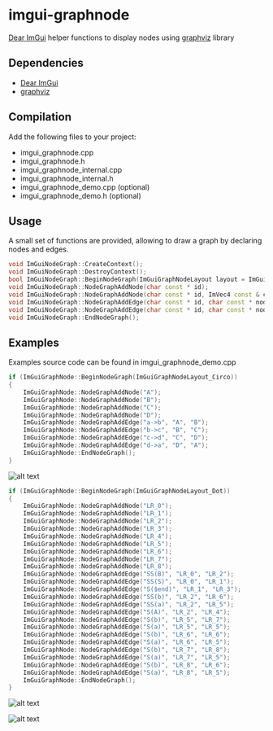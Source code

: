 # imgui-graphnode
[Dear ImGui](https://github.com/ocornut/imgui) helper functions to display nodes using [graphviz](https://graphviz.org/) library

## Dependencies

- [Dear ImGui](https://github.com/ocornut/imgui)
- [graphviz](https://graphviz.org/)

## Compilation

Add the following files to your project:
- imgui_graphnode.cpp
- imgui_graphnode.h
- imgui_graphnode_internal.cpp
- imgui_graphnode_internal.h
- imgui_graphnode_demo.cpp (optional)
- imgui_graphnode_demo.h (optional)

## Usage

A small set of functions are provided, allowing to draw a graph by declaring nodes and edges.
```c++
void ImGuiNodeGraph::CreateContext();
void ImGuiNodeGraph::DestroyContext();
bool ImGuiNodeGraph::BeginNodeGraph(ImGuiGraphNodeLayout layout = ImGuiGraphNodeLayout_Dot, float pixel_per_unit = 100.f);
void ImGuiNodeGraph::NodeGraphAddNode(char const * id);
void ImGuiNodeGraph::NodeGraphAddNode(char const * id, ImVec4 const & color, ImVec4 const & fillcolor);
void ImGuiNodeGraph::NodeGraphAddEdge(char const * id, char const * node_id_a, char const * node_id_b);
void ImGuiNodeGraph::NodeGraphAddEdge(char const * id, char const * node_id_a, char const * node_id_b, ImVec4 const & color);
void ImGuiNodeGraph::EndNodeGraph();
```

## Examples

Examples source code can be found in imgui_graphnode_demo.cpp

```c++
if (ImGuiGraphNode::BeginNodeGraph(ImGuiGraphNodeLayout_Circo))
{
    ImGuiGraphNode::NodeGraphAddNode("A");
    ImGuiGraphNode::NodeGraphAddNode("B");
    ImGuiGraphNode::NodeGraphAddNode("C");
    ImGuiGraphNode::NodeGraphAddNode("D");
    ImGuiGraphNode::NodeGraphAddEdge("a->b", "A", "B");
    ImGuiGraphNode::NodeGraphAddEdge("b->c", "B", "C");
    ImGuiGraphNode::NodeGraphAddEdge("c->d", "C", "D");
    ImGuiGraphNode::NodeGraphAddEdge("d->a", "D", "A");
    ImGuiGraphNode::EndNodeGraph();
}
```
![alt text](https://github.com/bevilla/imgui-graphnode/raw/master/docs/example1.png "Example 1")

```c++
if (ImGuiGraphNode::BeginNodeGraph(ImGuiGraphNodeLayout_Dot))
{
    ImGuiGraphNode::NodeGraphAddNode("LR_0");
    ImGuiGraphNode::NodeGraphAddNode("LR_1");
    ImGuiGraphNode::NodeGraphAddNode("LR_2");
    ImGuiGraphNode::NodeGraphAddNode("LR_3");
    ImGuiGraphNode::NodeGraphAddNode("LR_4");
    ImGuiGraphNode::NodeGraphAddNode("LR_5");
    ImGuiGraphNode::NodeGraphAddNode("LR_6");
    ImGuiGraphNode::NodeGraphAddNode("LR_7");
    ImGuiGraphNode::NodeGraphAddNode("LR_8");
    ImGuiGraphNode::NodeGraphAddEdge("SS(B)", "LR_0", "LR_2");
    ImGuiGraphNode::NodeGraphAddEdge("SS(S)", "LR_0", "LR_1");
    ImGuiGraphNode::NodeGraphAddEdge("S($end)", "LR_1", "LR_3");
    ImGuiGraphNode::NodeGraphAddEdge("SS(b)", "LR_2", "LR_6");
    ImGuiGraphNode::NodeGraphAddEdge("SS(a)", "LR_2", "LR_5");
    ImGuiGraphNode::NodeGraphAddEdge("S(A)", "LR_2", "LR_4");
    ImGuiGraphNode::NodeGraphAddEdge("S(b)", "LR_5", "LR_7");
    ImGuiGraphNode::NodeGraphAddEdge("S(a)", "LR_5", "LR_5");
    ImGuiGraphNode::NodeGraphAddEdge("S(b)", "LR_6", "LR_6");
    ImGuiGraphNode::NodeGraphAddEdge("S(a)", "LR_6", "LR_5");
    ImGuiGraphNode::NodeGraphAddEdge("S(b)", "LR_7", "LR_8");
    ImGuiGraphNode::NodeGraphAddEdge("S(a)", "LR_7", "LR_5");
    ImGuiGraphNode::NodeGraphAddEdge("S(b)", "LR_8", "LR_6");
    ImGuiGraphNode::NodeGraphAddEdge("S(a)", "LR_8", "LR_5");
    ImGuiGraphNode::EndNodeGraph();
}
```
![alt text](https://github.com/bevilla/imgui-graphnode/raw/master/docs/example2.png "Example 2")

![alt text](https://github.com/bevilla/imgui-graphnode/raw/master/docs/rbtree.png "Red-black tree")
